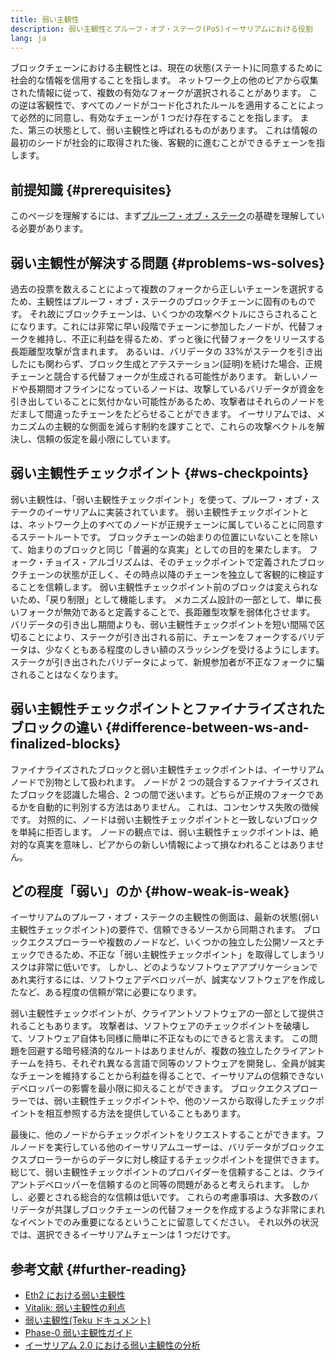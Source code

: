 ```yaml
---
title: 弱い主観性
description: 弱い主観性とプルーフ・オブ・ステーク(PoS)イーサリアムにおける役割
lang: ja
---
```


ブロックチェーンにおける主観性とは、現在の状態(ステート)に同意するために社会的な情報を信用することを指します。 ネットワーク上の他のピアから収集された情報に従って、複数の有効なフォークが選択されることがあります。 この逆は客観性で、すべてのノードがコード化されたルールを適用することによって必然的に同意し、有効なチェーンが 1 つだけ存在することを指します。 また、第三の状態として、弱い主観性と呼ばれるものがあります。 これは情報の最初のシードが社会的に取得された後、客観的に進むことができるチェーンを指します。

## 前提知識 \{#prerequisites}

このページを理解するには、まず[プルーフ・オブ・ステーク](/developers/docs/consensus-mechanisms/pos/)の基礎を理解している必要があります。

## 弱い主観性が解決する問題 \{#problems-ws-solves}

過去の投票を数えることによって複数のフォークから正しいチェーンを選択するため、主観性はプルーフ・オブ・ステークのブロックチェーンに固有のものです。 それ故にブロックチェーンは、いくつかの攻撃ベクトルにさらされることになります。これには非常に早い段階でチェーンに参加したノードが、代替フォークを維持し、不正に利益を得るため、ずっと後に代替フォークをリリースする長距離型攻撃が含まれます。 あるいは、バリデータの 33%がステークを引き出したにも関わらず、ブロック生成とアテステーション(証明)を続けた場合、正規チェーンと競合する代替フォークが生成される可能性があります。 新しいノードや長期間オフラインになっているノードは、攻撃しているバリデータが資金を引き出していることに気付かない可能性があるため、攻撃者はそれらのノードをだまして間違ったチェーンをたどらせることができます。 イーサリアムでは、メカニズムの主観的な側面を減らす制約を課すことで、これらの攻撃ベクトルを解決し、信頼の仮定を最小限にしています。

## 弱い主観性チェックポイント \{#ws-checkpoints}

弱い主観性は、「弱い主観性チェックポイント」を使って、プルーフ・オブ・ステークのイーサリアムに実装されています。 弱い主観性チェックポイントとは、ネットワーク上のすべてのノードが正規チェーンに属していることに同意するステートルートです。 ブロックチェーンの始まりの位置にいないことを除いて、始まりのブロックと同じ「普遍的な真実」としての目的を果たします。 フォーク・チョイス・アルゴリズムは、そのチェックポイントで定義されたブロックチェーンの状態が正しく、その時点以降のチェーンを独立して客観的に検証することを信頼します。 弱い主観性チェックポイント前のブロックは変えられないため、「戻り制限」として機能します。 メカニズム設計の一部として、単に長いフォークが無効であると定義することで、長距離型攻撃を弱体化させます。 バリデータの引き出し期間よりも、弱い主観性チェックポイントを短い間隔で区切ることにより、ステークが引き出される前に、チェーンをフォークするバリデータは、少なくともある程度のしきい額のスラッシングを受けるようにします。ステークが引き出されたバリデータによって、新規参加者が不正なフォークに騙されることはなくなります。

## 弱い主観性チェックポイントとファイナライズされたブロックの違い \{#difference-between-ws-and-finalized-blocks}

ファイナライズされたブロックと弱い主観性チェックポイントは、イーサリアムノードで別物として扱われます。 ノードが 2 つの競合するファイナライズされたブロックを認識した場合、2 つの間で迷います。どちらが正規のフォークであるかを自動的に判別する方法はありません。 これは、コンセンサス失敗の徴候です。 対照的に、ノードは弱い主観性チェックポイントと一致しないブロックを単純に拒否します。 ノードの観点では、弱い主観性チェックポイントは、絶対的な真実を意味し、ピアからの新しい情報によって損なわれることはありません。

## どの程度「弱い」のか \{#how-weak-is-weak}

イーサリアムのプルーフ・オブ・ステークの主観性の側面は、最新の状態(弱い主観性チェックポイント)の要件で、信頼できるソースから同期されます。 ブロックエクスプローラーや複数のノードなど、いくつかの独立した公開ソースとチェックできるため、不正な「弱い主観性チェックポイント」を取得してしまうリスクは非常に低いです。 しかし、どのようなソフトウェアアプリケーションであれ実行するには、ソフトウェアデベロッパーが、誠実なソフトウェアを作成したなど、ある程度の信頼が常に必要になります。

弱い主観性チェックポイントが、クライアントソフトウェアの一部として提供されることもあります。 攻撃者は、ソフトウェアのチェックポイントを破壊して、ソフトウェア自体も同様に簡単に不正なものにできると言えます。 この問題を回避する暗号経済的なルートはありませんが、複数の独立したクライアントチームを持ち、それぞれ異なる言語で同等のソフトウェアを開発し、全員が誠実なチェーンを維持することから利益を得ることで、イーサリアムの信頼できないデベロッパーの影響を最小限に抑えることができます。 ブロックエクスプローラーでは、弱い主観性チェックポイントや、他のソースから取得したチェックポイントを相互参照する方法を提供していることもあります。

最後に、他のノードからチェックポイントをリクエストすることができます。フルノードを実行している他のイーサリアムユーザーは、バリデータがブロックエクスプローラーからのデータに対し検証するチェックポイントを提供できます。 総じて、弱い主観性チェックポイントのプロバイダーを信頼することは、クライアントデベロッパーを信頼するのと同等の問題があると考えられます。 しかし、必要とされる総合的な信頼は低いです。 これらの考慮事項は、大多数のバリデータが共謀しブロックチェーンの代替フォークを作成するような非常にまれなイベントでのみ重要になるということに留意してください。 それ以外の状況では、選択できるイーサリアムチェーンは 1 つだけです。

## 参考文献 \{#further-reading}

- [Eth2 における弱い主観性](https://notes.ethereum.org/@adiasg/weak-subjectvity-eth2)
- [Vitalik: 弱い主観性の利点](https://blog.ethereum.org/2014/11/25/proof-stake-learned-love-weak-subjectivity/)
- [弱い主観性(Teku ドキュメント)](https://docs.teku.consensys.net/en/latest/Concepts/Weak-Subjectivity/)
- [Phase-0 弱い主観性ガイド](https://github.com/ethereum/consensus-specs/blob/dev/specs/phase0/weak-subjectivity.md)
- [イーサリアム 2.0 における弱い主観性の分析](https://github.com/runtimeverification/beacon-chain-verification/blob/master/weak-subjectivity/weak-subjectivity-analysis.pdf)
